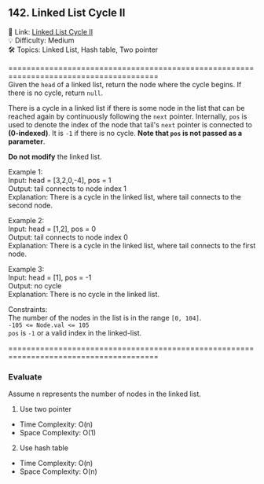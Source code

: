 ## 142. Linked List Cycle II
🔗  Link: [Linked List Cycle II](https://leetcode.com/problems/linked-list-cycle-ii/)<br>
💡 Difficulty: Medium<br>
🛠️ Topics: Linked List, Hash table, Two pointer<br>

=======================================================================================<br>
Given the `head` of a linked list, return the node where the cycle begins. If there is no cycle, return `null`.

There is a cycle in a linked list if there is some node in the list that can be reached again by continuously following the `next` pointer. Internally, `pos` is used to denote the index of the node that tail's `next` pointer is connected to **(0-indexed)**. It is `-1` if there is no cycle. **Note that `pos` is not passed as a parameter**.

**Do not modify** the linked list.


Example 1:<br>
Input: head = [3,2,0,-4], pos = 1<br>
Output: tail connects to node index 1<br>
Explanation: There is a cycle in the linked list, where tail connects to the second node.<br>

Example 2:<br>
Input: head = [1,2], pos = 0<br>
Output: tail connects to node index 0<br>
Explanation: There is a cycle in the linked list, where tail connects to the first node.<br>

Example 3:<br>
Input: head = [1], pos = -1<br>
Output: no cycle<br>
Explanation: There is no cycle in the linked list.<br>
 

Constraints:<br>
The number of the nodes in the list is in the range `[0, 104]`.<br>
`-105 <= Node.val <= 105`<br>
`pos` is `-1` or a valid index in the linked-list.<br>

=======================================================================================<br>
### Evaluate
Assume n represents the number of nodes in the linked list.
1. Use two pointer
- Time Complexity: O(n)
- Space Complexity: O(1)

2. Use hash table
- Time Complexity: O(n)
- Space Complexity: O(n)
